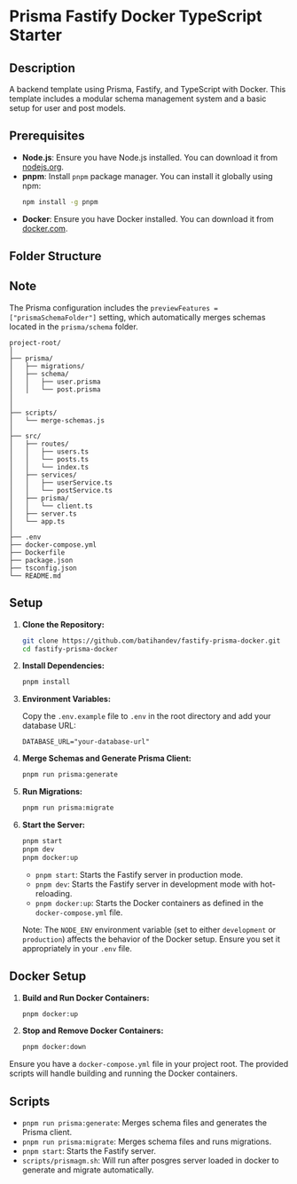 # Prisma Fastify Docker TypeScript Starter

## Description

A backend template using Prisma, Fastify, and TypeScript with Docker. This template includes a modular schema management system and a basic setup for user and post models.

## Prerequisites

- **Node.js**: Ensure you have Node.js installed. You can download it from [nodejs.org](https://nodejs.org/).
- **pnpm**: Install `pnpm` package manager. You can install it globally using npm:
  ```sh
  npm install -g pnpm
  ```
- **Docker**: Ensure you have Docker installed. You can download it from [docker.com](https://www.docker.com/).

## Folder Structure

## Note

The Prisma configuration includes the `previewFeatures = ["prismaSchemaFolder"]` setting, which automatically merges schemas located in the `prisma/schema` folder.

```
project-root/
│
├── prisma/
│   ├── migrations/
│   ├── schema/
│   │   ├── user.prisma
│   │   └── post.prisma
│
│
├── scripts/
│   └── merge-schemas.js
│
├── src/
│   ├── routes/
│   │   ├── users.ts
│   │   └── posts.ts
│   │   └── index.ts
│   ├── services/
│   │   ├── userService.ts
│   │   └── postService.ts
│   ├── prisma/
│   │   └── client.ts
│   ├── server.ts
│   └── app.ts
│
├── .env
├── docker-compose.yml
├── Dockerfile
├── package.json
├── tsconfig.json
└── README.md
```

## Setup

1. **Clone the Repository:**

   ```sh
   git clone https://github.com/batihandev/fastify-prisma-docker.git
   cd fastify-prisma-docker
   ```

2. **Install Dependencies:**

   ```sh
   pnpm install
   ```

3. **Environment Variables:**

   Copy the `.env.example` file to `.env` in the root directory and add your database URL:

   ```env
   DATABASE_URL="your-database-url"
   ```

4. **Merge Schemas and Generate Prisma Client:**

   ```sh
   pnpm run prisma:generate
   ```

5. **Run Migrations:**

   ```sh
   pnpm run prisma:migrate
   ```

6. **Start the Server:**

   ```sh
   pnpm start
   pnpm dev
   pnpm docker:up
   ```

   - `pnpm start`: Starts the Fastify server in production mode.
   - `pnpm dev`: Starts the Fastify server in development mode with hot-reloading.
   - `pnpm docker:up`: Starts the Docker containers as defined in the `docker-compose.yml` file.

   Note: The `NODE_ENV` environment variable (set to either `development` or `production`) affects the behavior of the Docker setup. Ensure you set it appropriately in your `.env` file.

## Docker Setup

1. **Build and Run Docker Containers:**

   ```sh
   pnpm docker:up
   ```

2. **Stop and Remove Docker Containers:**

   ```sh
   pnpm docker:down
   ```

Ensure you have a `docker-compose.yml` file in your project root. The provided scripts will handle building and running the Docker containers.

## Scripts

- `pnpm run prisma:generate`: Merges schema files and generates the Prisma client.
- `pnpm run prisma:migrate`: Merges schema files and runs migrations.
- `pnpm start`: Starts the Fastify server.
- `scripts/prismagm.sh`: Will run after posgres server loaded in docker to generate and migrate automatically.
